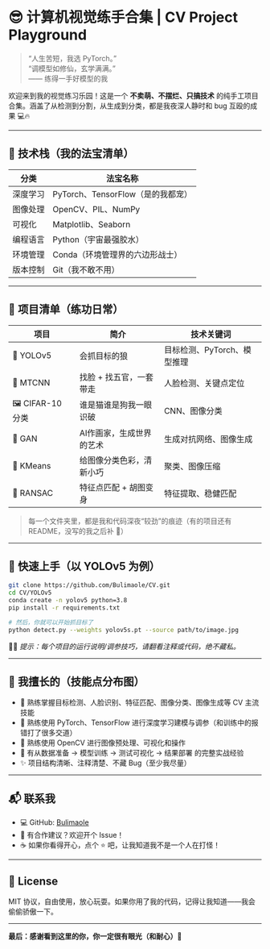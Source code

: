 # 😎 计算机视觉练手合集 | CV Project Playground

> “人生苦短，我选 PyTorch。”  
> “调模型如修仙，玄学满满。”  
> —— 练得一手好模型的我

欢迎来到我的视觉练习乐园！这是一个 **不卖萌、不摆烂、只搞技术** 的纯手工项目合集。涵盖了从检测到分割，从生成到分类，都是我夜深人静时和 bug 互殴的成果 💻🔥

---

## 🧠 技术栈（我的法宝清单）

| 分类       | 法宝名称                       |
|------------|-------------------------------|
| 深度学习   | PyTorch、TensorFlow（是的我都宠） |
| 图像处理   | OpenCV、PIL、NumPy             |
| 可视化     | Matplotlib、Seaborn           |
| 编程语言   | Python（宇宙最强胶水）         |
| 环境管理   | Conda（环境管理界的六边形战士） |
| 版本控制   | Git（我不敢不用）             |

---

## 📁 项目清单（练功日常）

| 项目 | 简介 | 技术关键词 |
|------|------|------------|
| 🐺 YOLOv5 | 会抓目标的狼 | 目标检测、PyTorch、模型推理 |
| 👧 MTCNN | 找脸 + 找五官，一套带走 | 人脸检测、关键点定位 |
| 🖼 CIFAR-10 分类 | 谁是猫谁是狗我一眼识破 | CNN、图像分类 |
| 🎨 GAN | AI作画家，生成世界的艺术 | 生成对抗网络、图像生成 |
| 🎲 KMeans | 给图像分类色彩，清新小巧 | 聚类、图像压缩 |
| 🧩 RANSAC | 特征点匹配 + 胡图变身 | 特征提取、稳健匹配 |

> 每一个文件夹里，都是我和代码深夜“较劲”的痕迹（有的项目还有 README，没写的我之后补 🐢）

---

## 🚀 快速上手（以 YOLOv5 为例）

```bash
git clone https://github.com/Bulimaole/CV.git
cd CV/YOLOv5
conda create -n yolov5 python=3.8
pip install -r requirements.txt

# 然后，你就可以开始抓目标了
python detect.py --weights yolov5s.pt --source path/to/image.jpg
```

🧙‍♂️ *提示：每个项目的运行说明/调参技巧，请翻看注释或代码，绝不藏私。*

---

## 🧪 我擅长的（技能点分布图）

* 🧨 熟练掌握目标检测、人脸识别、特征匹配、图像分类、图像生成等 CV 主流技能  
* 🔨 熟练使用 PyTorch、TensorFlow 进行深度学习建模与调参（和训练中的报错打了很多交道）  
* 🧼 熟练使用 OpenCV 进行图像预处理、可视化和操作  
* 🔄 有从数据准备 → 模型训练 → 测试可视化 → 结果部署 的完整实战经验  
* ✨ 项目结构清晰、注释清楚、不藏 Bug（至少我尽量）

---

## 📬 联系我

* 💻 GitHub: [Bulimaole](https://github.com/Bulimaole)
* 📮 有合作建议？欢迎开个 Issue！
* ☕ 如果你看得开心，点个 ⭐ 吧，让我知道我不是一个人在打怪！

---

## 📜 License

MIT 协议，自由使用，放心玩耍。如果你用了我的代码，记得让我知道——我会偷偷骄傲一下。

---

**最后：感谢看到这里的你，你一定很有眼光（和耐心）🤝**

